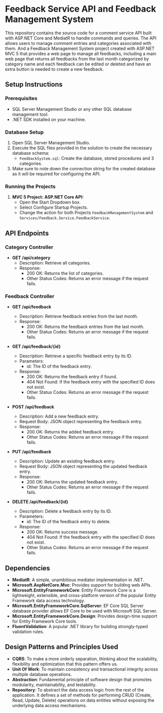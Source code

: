 # Feedback Service API and Feedback Management System

This repository contains the source code for a comment service API built with ASP.NET Core and MediatR to handle commands and queries. The API allows users to manage comment entries and categories associated with them. And a Feedback Management System project created with ASP.NET MVC 5 that provides a web page to manage all feedbacks, including a main web page that returns all feedbacks from the last month categorized by category name and each feedback can be edited or deleted and have an extra button is needed to create a new feedback.

## Setup Instructions

### Prerequisites
- SQL Server Management Studio or any other SQL database management tool.
- .NET SDK installed on your machine.

### Database Setup
1. Open SQL Server Management Studio.
2. Execute the SQL files provided in the solution to create the necessary database schema:
   - `FeedbackSystem.sql`: Create the database, stored procedures and 3 categories.
3. Make sure to note down the connection string for the created database as it will be required for configuring the API.

### Running the Projects
1. **MVC 5 Project:** **ASP.NET Core API:**
   - Open the Start Dropdown box.
   - Select Configure Startup Projects.
   - Change the action for both Projects `FeedbackManagementSystem` and `Services/Feedback.Service.FeedbackService`.

## API Endpoints

### Category Controller
- **GET /api/category**
  - Description: Retrieve all categories.
  - Response:
    - 200 OK: Returns the list of categories.
    - Other Status Codes: Returns an error message if the request fails.

### Feedback Controller
- **GET /api/feedback**
  - Description: Retrieve feedback entries from the last month.
  - Response:
    - 200 OK: Returns the feedback entries from the last month.
    - Other Status Codes: Returns an error message if the request fails.

- **GET /api/feedback/{id}**
  - Description: Retrieve a specific feedback entry by its ID.
  - Parameters:
    - id: The ID of the feedback entry.
  - Response:
    - 200 OK: Returns the feedback entry if found.
    - 404 Not Found: If the feedback entry with the specified ID does not exist.
    - Other Status Codes: Returns an error message if the request fails.

- **POST /api/feedback**
  - Description: Add a new feedback entry.
  - Request Body: JSON object representing the feedback entry.
  - Response:
    - 200 OK: Returns the added feedback entry.
    - Other Status Codes: Returns an error message if the request fails.

- **PUT /api/feedback**
  - Description: Update an existing feedback entry.
  - Request Body: JSON object representing the updated feedback entry.
  - Response:
    - 200 OK: Returns the updated feedback entry.
    - Other Status Codes: Returns an error message if the request fails.

- **DELETE /api/feedback/{id}**
  - Description: Delete a feedback entry by its ID.
  - Parameters:
    - id: The ID of the feedback entry to delete.
  - Response:
    - 200 OK: Returns success message.
    - 404 Not Found: If the feedback entry with the specified ID does not exist.
    - Other Status Codes: Returns an error message if the request fails.

## Dependencies
- **MediatR**: A simple, unambitious mediator implementation in .NET.
- **Microsoft.AspNetCore.Mvc**: Provides support for building web APIs.
- **Microsoft.EntityFrameworkCore**: Entity Framework Core is a lightweight, extensible, and cross-platform version of the popular Entity Framework data access technology.
- **Microsoft.EntityFrameworkCore.SqlServer**: EF Core SQL Server database provider allows EF Core to be used with Microsoft SQL Server.
- **Microsoft.EntityFrameworkCore.Design**: Provides design-time support for Entity Framework Core tools.
- **FluentValidation**: A popular .NET library for building strongly-typed validation rules.

## Design Patterns and Principles Used
- **CQRS**: To make a more orderly separation, thinking about the scalability, flexibility and optimization that this pattern offers us.
- **Unit Of Work**: To maintain consistency and transactional integrity across multiple database operations.
- **Abstraction**: Fundamental principle of software design that promotes modularity, maintainability, and testability.
- **Repository**: To abstract the data access logic from the rest of the application. It defines a set of methods for performing CRUD (Create, Read, Update, Delete) operations on data entities without exposing the underlying data access mechanisms.
